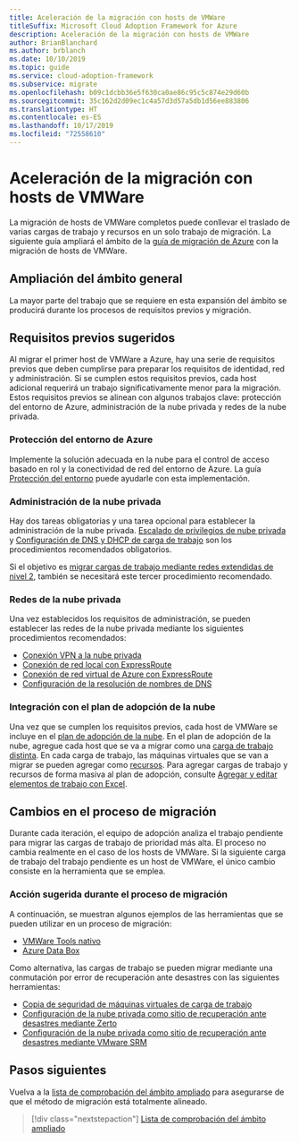 ```yaml
---
title: Aceleración de la migración con hosts de VMWare
titleSuffix: Microsoft Cloud Adoption Framework for Azure
description: Aceleración de la migración con hosts de VMWare
author: BrianBlanchard
ms.author: brblanch
ms.date: 10/10/2019
ms.topic: guide
ms.service: cloud-adoption-framework
ms.subservice: migrate
ms.openlocfilehash: b09c1dcbb36e5f630ca0ae86c95c5c874e29d60b
ms.sourcegitcommit: 35c162d2d09ec1c4a57d3d57a5db1d56ee883806
ms.translationtype: HT
ms.contentlocale: es-ES
ms.lasthandoff: 10/17/2019
ms.locfileid: "72558610"
---
```

# <a name="accelerate-migration-with-vmware-hosts"></a>Aceleración de la migración con hosts de VMWare

La migración de hosts de VMWare completos puede conllevar el traslado de varias cargas de trabajo y recursos en un solo trabajo de migración. La siguiente guía ampliará el ámbito de la [guía de migración de Azure](../azure-migration-guide/index.md) con la migración de hosts de VMWare.

## <a name="general-scope-expansion"></a>Ampliación del ámbito general

La mayor parte del trabajo que se requiere en esta expansión del ámbito se producirá durante los procesos de requisitos previos y migración.

## <a name="suggested-prerequisites"></a>Requisitos previos sugeridos

Al migrar el primer host de VMWare a Azure, hay una serie de requisitos previos que deben cumplirse para preparar los requisitos de identidad, red y administración. Si se cumplen estos requisitos previos, cada host adicional requerirá un trabajo significativamente menor para la migración. Estos requisitos previos se alinean con algunos trabajos clave: protección del entorno de Azure, administración de la nube privada y redes de la nube privada.

### <a name="secure-your-azure-environment"></a>Protección del entorno de Azure

Implemente la solución adecuada en la nube para el control de acceso basado en rol y la conectividad de red del entorno de Azure. La guía [Protección del entorno](https://docs.microsoft.com/azure/vmware-cloudsimple/private-cloud-secure.md?toc=https://docs.microsoft.com/azure/cloud-adoption-framework/toc.json&bc=https://docs.microsoft.com/azure/cloud-adoption-framework/_bread/toc.json) puede ayudarle con esta implementación.

### <a name="private-cloud-management"></a>Administración de la nube privada

Hay dos tareas obligatorias y una tarea opcional para establecer la administración de la nube privada. [Escalado de privilegios de nube privada](https://docs.microsoft.com/azure/vmware-cloudsimple/escalate-privileges.md?toc=https://docs.microsoft.com/azure/cloud-adoption-framework/toc.json&bc=https://docs.microsoft.com/azure/cloud-adoption-framework/_bread/toc.json) y [Configuración de DNS y DHCP de carga de trabajo](https://docs.microsoft.com/azure/vmware-cloudsimple/dns-dhcp-setup.md?toc=https://docs.microsoft.com/azure/cloud-adoption-framework/toc.json&bc=https://docs.microsoft.com/azure/cloud-adoption-framework/_bread/toc.json) son los procedimientos recomendados obligatorios.

Si el objetivo es [migrar cargas de trabajo mediante redes extendidas de nivel 2](https://docs.microsoft.com/azure/vmware-cloudsimple/migration-layer-2-vpn.md?toc=https://docs.microsoft.com/azure/cloud-adoption-framework/toc.json&bc=https://docs.microsoft.com/azure/cloud-adoption-framework/_bread/toc.json), también se necesitará este tercer procedimiento recomendado.

### <a name="private-cloud-networking"></a>Redes de la nube privada

Una vez establecidos los requisitos de administración, se pueden establecer las redes de la nube privada mediante los siguientes procedimientos recomendados:

- [Conexión VPN a la nube privada](https://docs.microsoft.com/azure/vmware-cloudsimple/set-up-vpn.md?toc=https://docs.microsoft.com/azure/cloud-adoption-framework/toc.json&bc=https://docs.microsoft.com/azure/cloud-adoption-framework/_bread/toc.json)
- [Conexión de red local con ExpressRoute](https://docs.microsoft.com/azure/vmware-cloudsimple/on-premises-connection.md?toc=https://docs.microsoft.com/azure/cloud-adoption-framework/toc.json&bc=https://docs.microsoft.com/azure/cloud-adoption-framework/_bread/toc.json)
- [Conexión de red virtual de Azure con ExpressRoute](https://docs.microsoft.com/azure/vmware-cloudsimple/azure-expressroute-connection.md?toc=https://docs.microsoft.com/azure/cloud-adoption-framework/toc.json&bc=https://docs.microsoft.com/azure/cloud-adoption-framework/_bread/toc.json)
- [Configuración de la resolución de nombres de DNS](https://docs.microsoft.com/azure/vmware-cloudsimple/on-premises-dns-setup.md?toc=https://docs.microsoft.com/azure/cloud-adoption-framework/toc.json&bc=https://docs.microsoft.com/azure/cloud-adoption-framework/_bread/toc.json)

### <a name="integration-with-the-cloud-adoption-plan"></a>Integración con el plan de adopción de la nube

Una vez que se cumplen los requisitos previos, cada host de VMWare se incluye en el [plan de adopción de la nube](../../plan/template.md). En el plan de adopción de la nube, agregue cada host que se va a migrar como una [carga de trabajo distinta](../../plan/workloads.md). En cada carga de trabajo, las máquinas virtuales que se van a migrar se pueden agregar como [recursos](../../plan/workloads.md). Para agregar cargas de trabajo y recursos de forma masiva al plan de adopción, consulte [Agregar y editar elementos de trabajo con Excel](https://docs.microsoft.com/azure/devops/boards/backlogs/office/bulk-add-modify-work-items-excel?view=azure-devops).

## <a name="migrate-process-changes"></a>Cambios en el proceso de migración

Durante cada iteración, el equipo de adopción analiza el trabajo pendiente para migrar las cargas de trabajo de prioridad más alta. El proceso no cambia realmente en el caso de los hosts de VMWare. Si la siguiente carga de trabajo del trabajo pendiente es un host de VMWare, el único cambio consiste en la herramienta que se emplea.

### <a name="suggested-action-during-the-migrate-process"></a>Acción sugerida durante el proceso de migración

A continuación, se muestran algunos ejemplos de las herramientas que se pueden utilizar en un proceso de migración:

- [VMWare Tools nativo](https://docs.microsoft.com/azure/vmware-cloudsimple/migrate-workloads.md?toc=https://docs.microsoft.com/azure/cloud-adoption-framework/toc.json&bc=https://docs.microsoft.com/azure/cloud-adoption-framework/_bread/toc.json)
- [Azure Data Box](https://docs.microsoft.com/azure/vmware-cloudsimple/migration-using-azure-data-box.md?toc=https://docs.microsoft.com/azure/cloud-adoption-framework/toc.json&bc=https://docs.microsoft.com/azure/cloud-adoption-framework/_bread/toc.json)

Como alternativa, las cargas de trabajo se pueden migrar mediante una conmutación por error de recuperación ante desastres con las siguientes herramientas:

- [Copia de seguridad de máquinas virtuales de carga de trabajo](https://docs.microsoft.com/azure/vmware-cloudsimple/backup-workloads-veeam.md?toc=https://docs.microsoft.com/azure/cloud-adoption-framework/toc.json&bc=https://docs.microsoft.com/azure/cloud-adoption-framework/_bread/toc.json)
- [Configuración de la nube privada como sitio de recuperación ante desastres mediante Zerto](https://docs.microsoft.com/azure/vmware-cloudsimple/disaster-recovery-zerto.md?toc=https://docs.microsoft.com/azure/cloud-adoption-framework/toc.json&bc=https://docs.microsoft.com/azure/cloud-adoption-framework/_bread/toc.json)
- [Configuración de la nube privada como sitio de recuperación ante desastres mediante VMware SRM](https://docs.microsoft.com/azure/vmware-cloudsimple/disaster-recovery-site-recovery-manager.md?toc=https://docs.microsoft.com/azure/cloud-adoption-framework/toc.json&bc=https://docs.microsoft.com/azure/cloud-adoption-framework/_bread/toc.json)

## <a name="next-steps"></a>Pasos siguientes

Vuelva a la [lista de comprobación del ámbito ampliado](./index.md) para asegurarse de que el método de migración está totalmente alineado.

> [!div class="nextstepaction"]
> [Lista de comprobación del ámbito ampliado](./index.md)
